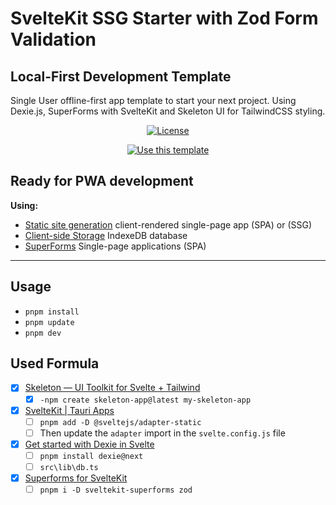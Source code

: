 # SvelteKit SSG Starter with Zod Form Validation

## Local-First Development Template

Single User offline-first app template to start your next project.
Using Dexie.js, SuperForms with SvelteKit and Skeleton UI for TailwindCSS styling.

<div align="center">

[![License](https://img.shields.io/badge/License-MIT-blue)](#license)

[![Use this template](https://img.shields.io/badge/Generate-Use_this_template-2ea44f?style=for-the-badge)](https://github.com/kaanguru/local-first-template/generate)

</div>

## Ready for PWA development

**Using:**

- [Static site generation](https://kit.svelte.dev/docs/adapter-static) client-rendered single-page app (SPA) or (SSG)
- [Client-side Storage](https://dexie.org/)
IndexeDB database
- [SuperForms](https://superforms.rocks/concepts/spa) Single-page applications (SPA)

----
## Usage

- `pnpm install`
- `pnpm update`
- `pnpm dev`

## Used Formula

- [x] [Skeleton — UI Toolkit for Svelte + Tailwind](https://www.skeleton.dev/docs/get-started)
  - [x] `-npm create skeleton-app@latest my-skeleton-app`
- [x] [SvelteKit | Tauri Apps](https://tauri.app/v1/guides/getting-started/setup/sveltekit/#sveltekit-in-ssg-mode)
  - [ ] ` pnpm add -D @sveltejs/adapter-static `
  - [ ] Then update the `adapter` import in the `svelte.config.js` file
- [x] [Get started with Dexie in Svelte](https://dexie.org/docs/Tutorial/Svelte)
  - [ ]  ` pnpm install dexie@next `
  - [ ]  `src\lib\db.ts`
- [x] [Superforms for SvelteKit](https://superforms.rocks/concepts/spa)
  - [ ] `pnpm i -D sveltekit-superforms zod`

